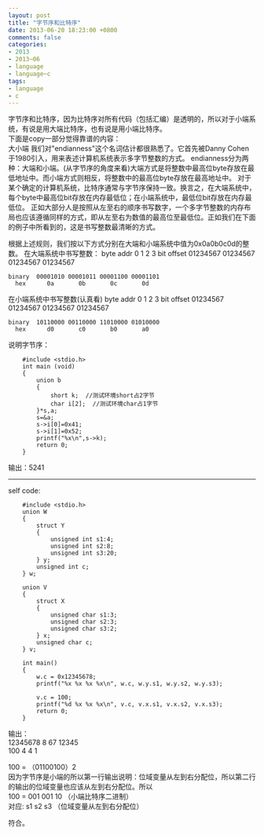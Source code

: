 ```yaml
---
layout: post
title: "字节序和比特序"
date: 2013-06-20 18:23:00 +0800
comments: false
categories:
- 2013
- 2013~06
- language
- language~c
tags:
- language
- c
---
```


字节序和比特序，因为比特序对所有代码（包括汇编）是透明的，所以对于小端系统，有说是用大端比特序，也有说是用小端比特序。  
下面是copy一部分觉得靠谱的内容：  
大小端
我们对"endianness"这个名词估计都很熟悉了。它首先被Danny Cohen于1980引入，用来表述计算机系统表示多字节整数的方式。
endianness分为两种：大端和小端。(从字节序的角度来看)大端方式是将整数中最高位byte存放在最低地址中。而小端方式则相反，将整数中的最高位byte存放在最高地址中。
对于某个确定的计算机系统，比特序通常与字节序保持一致。换言之，在大端系统中，每个byte中最高位bit存放在内存最低位；在小端系统中，最低位bit存放在内存最低位。
正如大部分人是按照从左至右的顺序书写数字，一个多字节整数的内存布局也应该遵循同样的方式，即从左至右为数值的最高位至最低位。正如我们在下面的例子中所看到的，这是书写整数最清晰的方式。

根据上述规则，我们按以下方式分别在大端和小端系统中值为0x0a0b0c0d的整数。
在大端系统中书写整数：
byte  addr	0	1	2	3
bit offset  01234567 01234567 01234567 01234567

    binary  00001010 00001011 00001100 00001101
      hex      0a       0b       0c       0d


在小端系统中书写整数(认真看)
byte  addr	0	1	2	3
bit offset  01234567 01234567 01234567 01234567

    binary  10110000 00110000 11010000 01010000
      hex      d0       c0       b0       a0


说明字节序：
```
	#include <stdio.h>  
	int main (void)  
	{  
		union b  
		{  
			short k;  //测试环境short占2字节  
			char i[2];  //测试环境char占1字节  
		}*s,a;  
		s=&a;  
		s->i[0]=0x41;  
		s->i[1]=0x52;  
		printf("%x\n",s->k);  
		return 0;  
	}
``` 
输出：5241

-------

self code:
```
	#include <stdio.h>
	union W
	{
		struct Y
		{
			unsigned int s1:4;
			unsigned int s2:8;
			unsigned int s3:20;
		} y;
		unsigned int c;
	} w;

	union V 
	{
		struct X
		{
			unsigned char s1:3;
			unsigned char s2:3;
			unsigned char s3:2;
		} x;
		unsigned char c;
	} v;

	int main()
	{
		w.c = 0x12345678;
		printf("%x %x %x %x\n", w.c, w.y.s1, w.y.s2, w.y.s3); 

		v.c = 100;
		printf("%d %x %x %x\n", v.c, v.x.s1, v.x.s2, v.x.s3); 
		return 0;
	}
```

输出：  
12345678 8 67 12345  
100 4 4 1  

100 = （01100100）2  
因为字节序是小端的所以第一行输出说明：位域变量从左到右分配位，所以第二行的输出的位域变量也应该从左到右分配位。所以  
100 = 001 001 10  （小端比特序二进制）  
对应:  s1  s2  s3  （位域变量从左到右分配位）  

符合。

